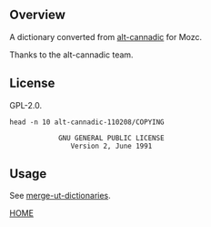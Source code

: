 ## Overview

A dictionary converted from [alt-cannadic](https://ja.osdn.net/projects/alt-cannadic/wiki/FrontPage) for Mozc.

Thanks to the alt-cannadic team.

## License

GPL-2.0.

```
head -n 10 alt-cannadic-110208/COPYING

		    GNU GENERAL PUBLIC LICENSE
		       Version 2, June 1991
```

## Usage

See [merge-ut-dictionaries](https://github.com/utuhiro78/merge-ut-dictionaries).

[HOME](http://linuxplayers.g1.xrea.com/mozc-ut.html)
